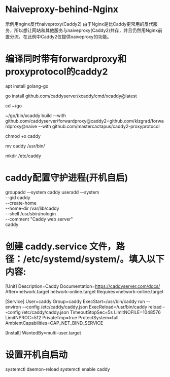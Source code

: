 # Naiveproxy-behind-Nginx
示例用nginx反代naiveproxy(Caddy2)
由于Nginx是比Caddy更常用的反代服务，所以想让网站和其他服务与naiveproxy(Caddy2)共存，并且仍然用Nginx前置分流。在此例中Caddy2仅提供naiveproxy的功能。


# 编译同时带有forwardproxy和proxyprotocol的caddy2
apt install golang-go 

go install github.com/caddyserver/xcaddy/cmd/xcaddy@latest 

cd ~/go

~/go/bin/xcaddy build --with github.com/caddyserver/forwardproxy@caddy2=github.com/klzgrad/forwardproxy@naive --with github.com/mastercactapus/caddy2-proxyprotocol

chmod +x caddy

mv caddy /usr/bin/

mkdir /etc/caddy

# caddy配置守护进程(开机自启)

groupadd --system caddy
useradd --system \
    --gid caddy \
    --create-home \
    --home-dir /var/lib/caddy \
    --shell /usr/sbin/nologin \
    --comment "Caddy web server" \
    caddy

# 创建 caddy.service 文件，路径：/etc/systemd/system/。填入以下内容:
[Unit]
Description=Caddy
Documentation=https://caddyserver.com/docs/
After=network.target network-online.target
Requires=network-online.target

[Service]
User=caddy
Group=caddy
ExecStart=/usr/bin/caddy run --environ --config /etc/caddy/caddy.json
ExecReload=/usr/bin/caddy reload --config /etc/caddy/caddy.json
TimeoutStopSec=5s
LimitNOFILE=1048576
LimitNPROC=512
PrivateTmp=true
ProtectSystem=full
AmbientCapabilities=CAP_NET_BIND_SERVICE

[Install]
WantedBy=multi-user.target

# 设置开机自启动
systemctl daemon-reload
systemctl enable caddy









